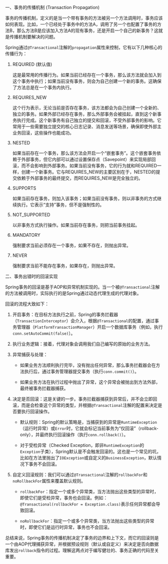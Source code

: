 
一、事务的传播机制 (Transaction Propagation)

事务的传播机制，定义的是当一个带有事务的方法被另一个方法调用时，事务应该如何表现。比如，一个已经处于事务中的方法A，调用了另一个也配置了事务的方法B，那么方法B是应该加入方法A的现有事务，还是开启一个自己的新事务？这就是传播机制要解决的问题。

Spring通过`@Transactional`注解的`propagation`属性来控制，它有以下几种核心的传播行为：

1. REQUIRED (默认值)
    
    这是最常用的传播行为。如果当前已经存在一个事务，那么该方法就会加入到这个事务中执行；如果当前没有事务，则会为自己创建一个新的事务。这确保了方法总是在一个事务内执行。
    
2. REQUIRES_NEW
    
    这个行为表示，无论当前是否存在事务，该方法都会为自己创建一个全新的、独立的事务。如果外部已经存在事务，那么外部事务会被挂起，直到这个新事务执行完成。这个新事务有自己独立的提交和回滚，不受外部事务的影响。它常用于一些需要独立提交的核心日志记录、消息发送等场景，确保即使外部主业务回滚，这些操作也能成功。
    
3. NESTED
    
    如果当前存在一个事务，那么该方法会开启一个“嵌套事务”。这个嵌套事务依赖于外部事务，但它内部可以通过设置保存点（Savepoint）来实现局部回滚，而不会影响到外部事务。如果当前没有事务，它的行为就和REQUIRED一样，创建一个新事务。它与REQUIRES_NEW的主要区别在于，NESTED的提交依赖于外部事务的最终提交，而REQUIRES_NEW是完全独立的。
    
4. SUPPORTS
    
    如果当前存在事务，则加入该事务；如果当前没有事务，则以非事务的方式继续执行。它表示“支持”事务，但不是强制性的。
    
5. NOT_SUPPORTED
    
    以非事务方式执行操作。如果当前存在事务，则把当前事务挂起。
    
6. MANDATORY
    
    强制要求当前必须存在一个事务，如果不存在，则抛出异常。
    
7. NEVER
    
    强制要求当前不能存在事务，如果存在，则抛出异常。
    

二、事务出错时的回滚实现

Spring事务的回滚是基于AOP和异常机制实现的。当一个被`@Transactional`注解的方法被调用时，实际执行的是Spring通过动态代理生成的代理对象。

回滚的流程大致如下：

1. 开启事务：在目标方法执行之前，Spring的事务拦截器（`TransactionInterceptor`）会介入，根据`@Transactional`的配置，通过事务管理器（`PlatformTransactionManager`）开启一个数据库事务（例如，执行`conn.setAutoCommit(false)`）。
    
2. 执行业务逻辑：接着，代理对象会调用我们自己编写的原始的业务方法。
    
3. 异常捕获与处理：
    
    - 如果业务方法顺利执行完毕，没有抛出任何异常，那么事务拦截器会在方法执行后，通过事务管理器提交事务（执行`conn.commit()`）。
        
    - 如果业务方法在执行过程中抛出了异常，这个异常会被抛出到方法外部，最终被事务拦截器捕获。
        
4. 决定是否回滚：这是关键的一步。事务拦截器捕获到异常后，并不会立即回滚，而是会检查这个异常的类型，并根据`@Transactional`注解的配置来决定是否要执行回滚操作。
    
    - 默认规则：Spring的默认策略是，当捕获到的异常是`RuntimeException`（运行时异常）或`Error`时，它就会标记当前事务为“仅回滚”（rollback-only），并最终执行回滚操作（执行`conn.rollback()`）。
        
    - 对于受检异常（Checked Exception，即非`RuntimeException`的`Exception`子类），Spring默认是不会触发回滚的。这也是一个常见的坑，比如在方法里抛出了`IOException`或自定义的`BusinessException`，默认情况下事务不会回滚。
        
5. 自定义回滚规则：我们可以通过`@Transactional`注解的`rollbackFor`和`noRollbackFor`属性来覆盖默认规则。
    
    - `rollbackFor`：指定一个或多个异常类，当方法抛出这些类型的异常时，即使它们是受检异常，事务也会回滚。例如：`@Transactional(rollbackFor = Exception.class)`表示任何异常都会导致回滚。
        
    - `noRollbackFor`：指定一个或多个异常类，当方法抛出这些类型的异常时，即使它们是运行时异常，事务也不会回滚。
        

总结来说，Spring事务的传播机制决定了事务的边界和上下文，而它的回滚则是一个由AOP代理捕获异常，并根据预设规则（默认或自定义）来决定是否向数据库发出`rollback`指令的过程。理解这两点对于编写健壮的、事务正确的代码至关重要。